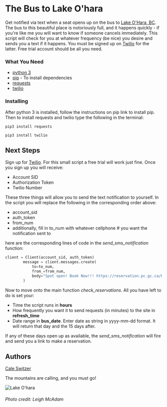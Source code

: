 # The Bus to Lake O'hara
Get notified via text when a seat opens up on the bus to [Lake O'Hara, BC](https://www.hikebiketravel.com/wp-content/uploads/2013/07/Lake-OHara-087-copy.jpg). The bus to this beautiful place is notoriously full, and it happens quickly - if you're like me you will want to know if someone cancels immediately. This script will check for you at whatever frequency (be nice) you desire and sends you a text if it happens. You must be signed up on [Twilio](https://www.twilio.com/) for the latter. Free trial account should be all you need.   

### What You Need

* [python 3](https://www.python.org/download/releases/3.0/)
* [pip](https://pip.pypa.io/en/stable/installing/) - To install dependencies
* [requests](http://docs.python-requests.org/en/master/)
* [twilio](https://www.twilio.com/)

### Installing

After python 3 is installed, follow the instructions on pip link to install pip. Then to install requests and twilio type the following in the terminal:

```
pip3 install requests
```
```
pip3 install twilio
```

## Next Steps
Sign up for [Twilio](https://www.twilio.com/). For this small script a free trial will work just fine. Once you sign up you will receive:
* Account SID
* Authorization Token
* Twilio Number

These three things will allow you to send the text notification to yourself. In the script you will replace the following in the corresponding order above:
* account_sid
* auth_token
* from_num
* additionally, fill in to_num with whatever cellphone  # you want the notification sent to

here are the corresponding lines of code in the *send_sms_notification* function:

```python
client = Client(account_sid, auth_token)
        message = client.messages.create(
            to=to_num, 
            from_=from_num,
            body="Spot open! Book Now!!! https://reservation.pc.gc.ca/Home.aspx"
        )
``` 
Now to move onto the main function *check_reservations*. All you have left to do is set your:
* Time the script runs in **hours**
* How frequently you want it to send requests (in minutes) to the site in **refresh_time**
* Date range in **bus_date**. Enter date as string in yyyy-mm-dd format. It will return that day and the 15 days after.

If any of these days open up as available, the *send_sms_notification* will fire and send you a link to make a reservation.

## Authors

[Cale Switzer](http://www.caleswitzer.com)

The mountains are calling, and you must go!

![Lake O'hara](https://www.hikebiketravel.com/wp-content/uploads/2013/07/Lake-OHara-087-copy.jpg)

###### Photo credit: Leigh McAdam
